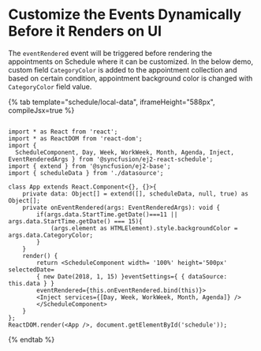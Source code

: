 # Customize the Events Dynamically Before it Renders on UI

The `eventRendered` event will be triggered before rendering the appointments on Schedule where it can be customized. In the below demo, custom field `CategoryColor` is added to the appointment collection and based on certain condition, appointment background color is changed with `CategoryColor` field value.

{% tab template="schedule/local-data", iframeHeight="588px", compileJsx=true %}

```tsx

import * as React from 'react';
import * as ReactDOM from 'react-dom';
import {
  ScheduleComponent, Day, Week, WorkWeek, Month, Agenda, Inject,
EventRenderedArgs } from '@syncfusion/ej2-react-schedule';
import { extend } from '@syncfusion/ej2-base';
import { scheduleData } from './datasource';

class App extends React.Component<{}, {}>{
    private data: Object[] = extend([], scheduleData, null, true) as Object[];
    private onEventRendered(args: EventRenderedArgs): void {
        if(args.data.StartTime.getDate()===11 || args.data.StartTime.getDate() === 15){
            (args.element as HTMLElement).style.backgroundColor = args.data.CategoryColor;
        }
    }
    render() {
        return <ScheduleComponent width= '100%' height='500px' selectedDate=
        { new Date(2018, 1, 15) }eventSettings={ { dataSource: this.data } }
        eventRendered={this.onEventRendered.bind(this)}>
        <Inject services={[Day, Week, WorkWeek, Month, Agenda]} />
        </ScheduleComponent>
    }
};
ReactDOM.render(<App />, document.getElementById('schedule'));

```

{% endtab %}